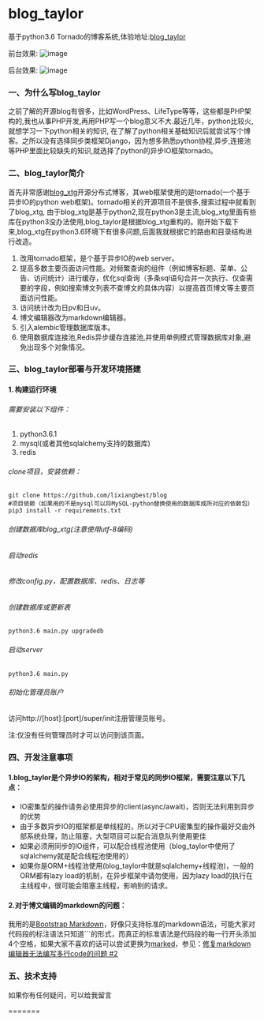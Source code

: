# blog_taylor
基于python3.6 Tornado的博客系统,体验地址:[blog_taylor](http://wifi.tiyukan.cn/)

前台效果:
![image](https://raw.githubusercontent.com/lixiangbest/blog/master/static/images/front.png)

后台效果:
![image](https://raw.githubusercontent.com/lixiangbest/blog/master/static/images/back.png)

### 一、为什么写blog_taylor
之前了解的开源blog有很多，比如WordPress、LifeType等等，这些都是PHP架构的,我也从事PHP开发,再用PHP写一个blog意义不大.最近几年，python比较火,就想学习一下python相关的知识,
在了解了python相关基础知识后就尝试写个博客。之所以没有选择同步类框架Django，因为想多熟悉python协程,异步,连接池等PHP里面比较缺失的知识,就选择了python的异步IO框架tornado。

### 二、blog_taylor简介
首先非常感谢[blog_xtg](https://github.com/xtg20121013/blog_xtg)开源分布式博客，其web框架使用的是tornado(一个基于异步IO的python web框架)。tornado相关的开源项目不是很多,搜索过程中就看到了blog_xtg,
由于blog_xtg是基于python2,现在python3是主流,blog_xtg里面有些库在python3没办法使用,blog_taylor是根据blog_xtg重构的。刚开始下载下来,blog_xtg在python3.6环境下有很多问题,后面我就根据它的路由和目录结构进行改造。

1. 改用tornado框架，是个基于异步IO的web server。
2. 提高多数主要页面访问性能。对频繁查询的组件（例如博客标题、菜单、公告、访问统计）进行缓存，优化sql查询（多条sql语句合并一次执行、仅查需要的字段，例如搜索博文列表不查博文的具体内容）以提高首页博文等主要页面访问性能。
3. 访问统计改为日pv和日uv。
4. 博文编辑器改为markdown编辑器。
5. 引入alembic管理数据库版本。
6. 使用数据库连接池,Redis异步缓存连接池,并使用单例模式管理数据库对象,避免出现多个对象情况。

### 三、blog_taylor部署与开发环境搭建
#### 1. 构建运行环境
###### 需要安装以下组件：

1. python3.6.1
2. mysql(或者其他sqlalchemy支持的数据库)
3. redis

###### clone项目，安装依赖：
	git clone https://github.com/lixiangbest/blog
	#项目依赖（如果用的不是mysql可以将MySQL-python替换使用的数据库成所对应的依赖包）
	pip3 install -r requirements.txt
###### 创建数据库blog_xtg(注意使用utf-8编码)
###### 启动redis
###### 修改config.py，配置数据库、redis、日志等
###### 创建数据库或更新表
	python3.6 main.py upgradedb
###### 启动server
	python3.6 main.py

###### 初始化管理员账户
访问http://[host]:[port]/super/init注册管理员账号。

注:仅没有任何管理员时才可以访问到该页面。

### 四、开发注意事项
#### 1.blog_taylor是个异步IO的架构，相对于常见的同步IO框架，需要注意以下几点：

- IO密集型的操作请务必使用异步的client(async/await)，否则无法利用到异步的优势
- 由于多数异步IO的框架都是单线程的，所以对于CPU密集型的操作最好交由外部系统处理，防止阻塞，大型项目可以配合消息队列使用更佳
- 如果必须用同步的IO组件，可以配合线程池使用（blog_taylor中使用了sqlalchemy就是配合线程池使用的）
- 如果你是ORM+线程池使用(blog_taylor中就是sqlalchemy+线程池)，一般的ORM都有lazy load的机制，在异步框架中请勿使用，因为lazy load的执行在主线程中，很可能会阻塞主线程，影响别的请求。

#### 2.对于博文编辑的markdown的问题：

我用的是[Bootstrap Markdown](http://www.codingdrama.com/bootstrap-markdown)，好像只支持标准的markdown语法，可能大家对代码段的标注语法只知道```的形式，而真正的标准语法是代码段的每一行开头添加4个空格，如果大家不喜欢的话可以尝试更换为[marked](https://github.com/chjj/marked)，参见：[修复markdown编辑器无法编写多行code的问题 #2](https://github.com/xtg20121013/blog_xtg/pull/2)

### 五、技术支持
如果你有任何疑问，可以给我留言

=======

